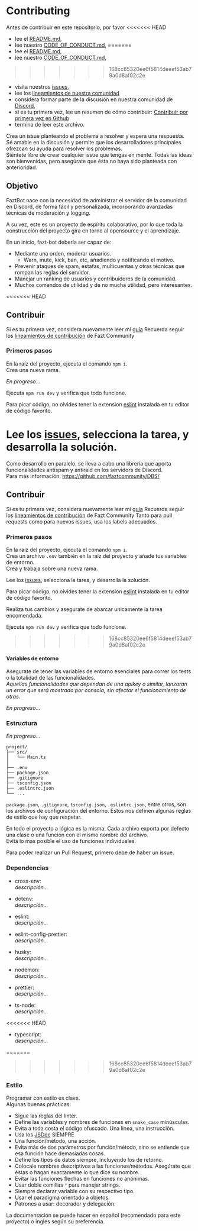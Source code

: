 # Contributing

Antes de contribuir en este repositorio, por favor
<<<<<<< HEAD
 * lee el [README.md](https://github.com/faztcommunity/xfazt-bot/blob/master/README.md),
 * lee nuestro [CODE_OF_CONDUCT.md](https://github.com/faztcommunity/xfazt-bot/blob/master/CODE_OF_CONDUCT.md),
=======
 * lee el [README.md](https://github.com/faztcommunity/xfazt-bot/blob/main/README.md),
 * lee nuestro [CODE_OF_CONDUCT.md](https://github.com/faztcommunity/xfazt-bot/blob/main/.github/CODE_OF_CONDUCT.md),
>>>>>>> 168cc85320ee6f5814deeef53ab79a0d8af02c2e
 * visita nuestros [issues](https://github.com/faztcommunity/xfazt-bot/issues),
 * lee los [lineamientos de nuestra comunidad](https://faztcommunity.github.io/fazt-community-docs)
 * considera formar parte de la discusión en nuestra comunidad de [Discord](https://discord.gg/rg3fKr6),
 * si es tu primera vez, lee un resumen de cómo contribuir: [Contribuir por primera vez en Github](https://gist.github.com/EnzoDiazDev/31e73d0573142d0573eb58d69a5158fd)
 * termina de leer este archivo. 

Crea un issue planteando el problema a resolver y espera una respuesta. </br>
Sé amable en la discusión y permite que los desarrolladores principales ofrezcan su ayuda para resolver los problemas.</br>
Siéntete libre de crear cualquier issue que tengas en mente. Todas las ideas son bienvenidas, pero asegúrate que ésta no haya sido planteada con anterioridad.

## Objetivo

FaztBot nace con la necesidad de administrar el servidor de la comunidad en Discord, de forma fácil y personalizada, incorporando avanzadas técnicas de moderación y logging.<br>

A su vez, este es un proyecto de espíritu colaborativo, por lo que toda la construcción del proyecto gira en torno al opensource y el aprendizaje. 

En un inicio, fazt-bot debería ser capaz de:
 * Mediante una orden, moderar usuarios.
   * Warn, mute, kick, ban, etc, añadiendo y notificando el motivo. 
 * Prevenir ataques de spam, estafas, multicuentas y otras técnicas que rompan las reglas del servidor. 
 * Manejar un ranking de usuarios y contribuidores de la comunidad. 
 * Muchos comandos de utilidad y de no mucha utilidad, pero interesantes. 

<<<<<<< HEAD
## Contribuir
Si es tu primera vez, considera nuevamente leer mi [guía](https://gist.github.com/EnzoDiazDev/31e73d0573142d0573eb58d69a5158fd) 
Recuerda seguir los [lineamientos de contribución](https://faztcommunity.github.io/fazt-community-docs) de Fazt Community

### Primeros pasos
En la raíz del proyecto, ejecuta el comando `npm i`.<br>
Crea una nueva rama.<br>

*En progreso...*

Ejecuta `npm run dev` y verifica que todo funcione. 

Para picar código, no olvides tener la extension [eslint](https://eslint.org/) instalada en tu editor de código favorito. 

Lee los [issues](https://github.com/faztcommunity/xfazt-bot/issues), selecciona la tarea, y desarrolla la solución. 
=======
Como desarrollo en paralelo, se lleva a cabo una librería que aporta funcionalidades antispam y antiraid en los servidors de Discord. <br>
Para más información: https://github.com/faztcommunity/DBS/

## Contribuir
Si es tu primera vez, considera nuevamente leer mi [guía](https://gist.github.com/EnzoDiazDev/31e73d0573142d0573eb58d69a5158fd) 
Recuerda seguir los [lineamientos de contribución](https://faztcommunity.github.io/fazt-community-docs) de Fazt Community
Tanto para pull requests como para nuevos issues, usa los labels adecuados. 

### Primeros pasos
En la raíz del proyecto, ejecuta el comando `npm i`.<br>
Crea un archivo `.env` también en la raiz del proyecto y añade tus variables de entorno. <br>
Crea y trabaja sobre una nueva rama.<br>

Lee los [issues](https://github.com/faztcommunity/xfazt-bot/issues), selecciona la tarea, y desarrolla la solución. 

Para picar código, no olvides tener la extension [eslint](https://eslint.org/) instalada en tu editor de código favorito. 

Realiza tus cambios y asegurate de abarcar unicamente la tarea encomendada.

Ejecuta `npm run dev` y verifica que todo funcione. 
>>>>>>> 168cc85320ee6f5814deeef53ab79a0d8af02c2e

#### Variables de entorno 
Asegurate de tener las variables de entorno esenciales para correr los tests o la totalidad de las funcionalidades. <br>
*Aquellas funcionalidades que dependan de una apikey o similar, lanzaran un error que será mostrado por consola, sin afectar el funcionamiento de otras.*

*En progreso...*

### Estructura
*En progreso...*
```
project/
├── src/
│   └── Main.ts
│
├── .env
├── package.json
├── .gitignore
├── tsconfig.json
├── .eslintrc.json
└── ...
```

`package.json`, `.gitignore`, `tsconfig.json`, `.eslintrc.json`, entre otros, son los archivos de configuración del entorno. Estos nos definen algunas reglas de estilo que hay que respetar.

En todo el proyecto a lógica es la misma: Cada archivo exporta por defecto una clase o una función con el mismo nombre del archivo.</br>
Evitá lo mas posible el uso de funciones individuales.

Para poder realizar un Pull Request, primero debe de haber un issue.

### Dependencias
* cross-env:<br>
*descripción...*

* dotenv:<br>
*descripción...*

* eslint:<br>
*descripción...*

* eslint-config-prettier:<br>
*descripción...*

* husky:<br>
*descripción...*

* nodemon:<br>
*descripción...*

* prettier:<br>
*descripción...*

* ts-node:<br>
*descripción...*

<<<<<<< HEAD
* typescript:<br>
*descripción...*


=======
>>>>>>> 168cc85320ee6f5814deeef53ab79a0d8af02c2e
### Estilo
Programar con estilo es clave. <br>
Algunas buenas prácticas: 
* Sigue las reglas del linter.
* Define las variables y nombres de funciones en `snake_case` minúsculas.
* Evita a toda costa el código ofuscado. Una linea, una instrucción.
* Usa los [JSDoc](https://jsdoc.app/) SIEMPRE
* Una función/método, una acción. 
* Evita más de dos parámetros por función/método, sino se entiende que esa función hace demasiadas cosas.
* Define los tipos de datos siempre, incluyendo los de retorno. 
* Colocale nombres descriptivos a las funciones/métodos. Asegúrate que éstas o hagan exactamente lo que dice su nombre.
* Evitar las funciones flechas en funciones no anónimas.
* Usar doble comillas `"` para manejar strings.
* Siempre declarar variable con su respectivo tipo.
* Usar el paradigma orientado a objetos.
* Patrones a usar: decorador y delegación.

La documentación se puede hacer en español (recomendado para este proyecto) o ingles según su preferencia.
